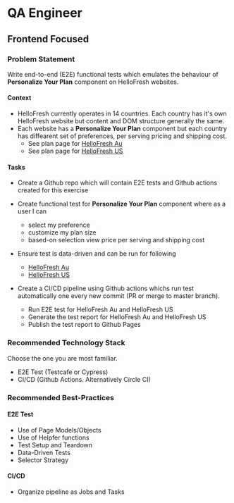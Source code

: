 # QA Engineer

## Frontend Focused

### Problem Statement
Write end-to-end (E2E) functional tests which emulates the behaviour of **Personalize Your Plan** component on HelloFresh websites.

#### Context
- HelloFresh currently operates in 14 countries. Each country has it's own HelloFresh website but content and DOM structure generally the same.
- Each website has a **Personalize Your Plan** component but each country has diffearent set of preferences, per serving pricing and shipping cost.
  - See plan page for [HelloFresh Au](https://www.hellofresh.com.au/plans)
  - See plan page for [HelloFresh US](https://www.hellofresh.com/plans)

#### Tasks

- Create a Github repo which will contain E2E tests and Github actions created for this exercise
- Create functional test for **Personalize Your Plan** component where as a user I can 
  - select my preference 
  - customize my plan size
  - based-on selection view price per serving and shipping cost

- Ensure test is data-driven and can be run for following 
  - [HelloFresh Au](https://www.hellofresh.com.au/plans)
  - [HelloFresh US](https://www.hellofresh.com/plans)
 
- Create a CI/CD pipeline using Github actions whichs run test automatically one every new commit (PR or merge to master branch).
  - Run E2E test for HelloFresh Au and HelloFresh US
  - Generate the test report for HelloFresh Au and HelloFresh US
  - Publish the test report to Github Pages

### Recommended Technology Stack
Choose the one you are most familiar. 

- E2E Test (Testcafe or Cypress)
- CI/CD (Github Actions. Alternatively Circle CI)

### Recommended Best-Practices

#### E2E Test
- Use of Page Models/Objects
- Use of Helpfer functions
- Test Setup and Teardown
- Data-Driven Tests
- Selector Strategy

#### CI/CD
- Organize pipeline as Jobs and Tasks

